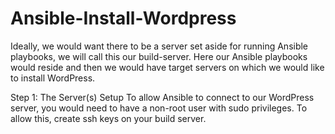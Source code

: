 # Ansible-Install-Wordpress

Ideally, we would want there to be a server set aside for running Ansible playbooks, we will call this our build-server. Here our Ansible playbooks would reside and then we would have target servers on which we would like to install WordPress.

Step 1: The Server(s) Setup
To allow Ansible to connect to our WordPress server, you would need to have a non-root user with sudo privileges. To allow this, create ssh keys on your build server.




